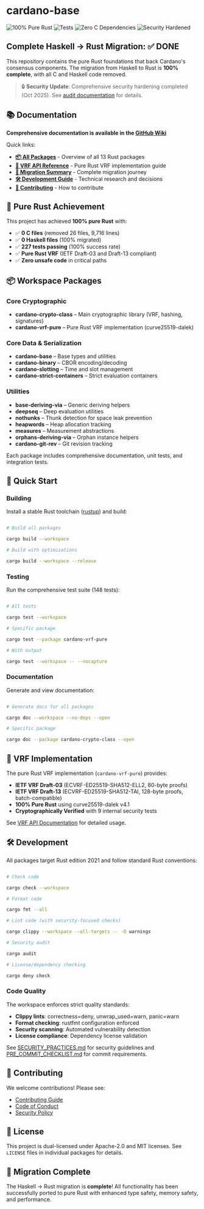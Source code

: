 # cardano-base

![100% Pure Rust](https://img.shields.io/badge/Pure_Rust-100%25-orange.svg)
![Tests](https://img.shields.io/badge/Tests-227_Passing-brightgreen.svg)
![Zero C Dependencies](https://img.shields.io/badge/C_Dependencies-0-blue.svg)
![Security Hardened](https://img.shields.io/badge/Security-Hardened-green.svg)

## Complete Haskell → Rust Migration: ✅ DONE

This repository contains the pure Rust foundations that back Cardano's consensus components. The migration from Haskell to Rust is **100% complete**, with all C and Haskell code removed.

> 🔒 **Security Update**: Comprehensive security hardening completed (Oct 2025). See [audit documentation](docs/audit.md) for details.

## 📚 Documentation

**Comprehensive documentation is available in the [GitHub Wiki](../../wiki)**

Quick links:

- [**📦 All Packages**](../../wiki/API-Packages) - Overview of all 13 Rust packages
- [**🔐 VRF API Reference**](../../wiki/API-VRF-API) - Pure Rust VRF implementation guide
- [**🚀 Migration Summary**](../../wiki/Migration-Summary) - Complete migration journey
- [**🛠️ Development Guide**](../../wiki/Development-Research-Notes) - Technical research and decisions
- [**🤝 Contributing**](../../wiki/Contributing-CONTRIBUTING) - How to contribute

## 🎯 Pure Rust Achievement

This project has achieved **100% pure Rust** with:

- ✅ **0 C files** (removed 26 files, 9,716 lines)
- ✅ **0 Haskell files** (100% migrated)
- ✅ **227 tests passing** (100% success rate)
- ✅ **Pure Rust VRF** (IETF Draft-03 and Draft-13 compliant)
- ✅ **Zero unsafe code** in critical paths

## 📦 Workspace Packages

### Core Cryptographic

- **cardano-crypto-class** – Main cryptographic library (VRF, hashing, signatures)
- **cardano-vrf-pure** – Pure Rust VRF implementation (curve25519-dalek)

### Core Data & Serialization

- **cardano-base** – Base types and utilities
- **cardano-binary** – CBOR encoding/decoding
- **cardano-slotting** – Time and slot management
- **cardano-strict-containers** – Strict evaluation containers

### Utilities

- **base-deriving-via** – Generic deriving helpers
- **deepseq** – Deep evaluation utilities
- **nothunks** – Thunk detection for space leak prevention
- **heapwords** – Heap allocation tracking
- **measures** – Measurement abstractions
- **orphans-deriving-via** – Orphan instance helpers
- **cardano-git-rev** – Git revision tracking

Each package includes comprehensive documentation, unit tests, and integration tests.

## 🚀 Quick Start

### Building

Install a stable Rust toolchain ([rustup](https://rustup.rs/)) and build:

```bash

# Build all packages

cargo build --workspace

# Build with optimizations

cargo build --workspace --release

```

### Testing

Run the comprehensive test suite (148 tests):

```bash

# All tests

cargo test --workspace

# Specific package

cargo test --package cardano-vrf-pure

# With output

cargo test --workspace -- --nocapture

```

### Documentation

Generate and view documentation:

```bash

# Generate docs for all packages

cargo doc --workspace --no-deps --open

# Specific package

cargo doc --package cardano-crypto-class --open

```

## 🔐 VRF Implementation

The pure Rust VRF implementation (`cardano-vrf-pure`) provides:

- **IETF VRF Draft-03** (ECVRF-ED25519-SHA512-ELL2, 80-byte proofs)
- **IETF VRF Draft-13** (ECVRF-ED25519-SHA512-TAI, 128-byte proofs, batch-compatible)
- **100% Pure Rust** using curve25519-dalek v4.1
- **Cryptographically Verified** with 9 internal security tests

See [VRF API Documentation](../../wiki/API-VRF-API) for detailed usage.

## 🛠️ Development

All packages target Rust edition 2021 and follow standard Rust conventions:

```bash

# Check code

cargo check --workspace

# Format code

cargo fmt --all

# Lint code (with security-focused checks)

cargo clippy --workspace --all-targets -- -D warnings

# Security audit

cargo audit

# License/dependency checking

cargo deny check

```

### Code Quality

The workspace enforces strict quality standards:

- **Clippy lints**: correctness=deny, unwrap_used=warn, panic=warn
- **Format checking**: rustfmt configuration enforced
- **Security scanning**: Automated vulnerability detection
- **License compliance**: Dependency license validation

See [SECURITY_PRACTICES.md](SECURITY_PRACTICES.md) for security guidelines and [PRE_COMMIT_CHECKLIST.md](PRE_COMMIT_CHECKLIST.md) for commit requirements.

## 🤝 Contributing

We welcome contributions! Please see:

- [Contributing Guide](../../wiki/Contributing-CONTRIBUTING)
- [Code of Conduct](../../wiki/Contributing-CODE-OF-CONDUCT)
- [Security Policy](../../wiki/Contributing-SECURITY)

## 📄 License

This project is dual-licensed under Apache-2.0 and MIT licenses. See `LICENSE` files in individual packages for details.

## 🎉 Migration Complete

The Haskell → Rust migration is **complete**! All functionality has been successfully ported to pure Rust with enhanced type safety, memory safety, and performance.
